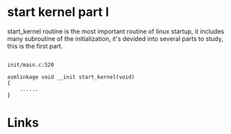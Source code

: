 # start kernel part I

start_kernel routine is the most important routine of linux startup, it includes many subroutine of the initialization, it's devided into several parts to study, this is the first part.

```start_kernel

init/main.c:520

asmlinkage void __init start_kernel(void)
{
    ......
}
```

# Links
